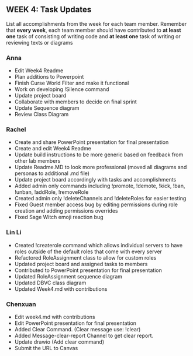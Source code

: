 ## WEEK 4: Task Updates

List all accomplishments from the week for each team member. Remember that **every week**, each team member should have contributed to **at least one** task of consisting of writing code and **at least one** task of writing or reviewing texts or diagrams

### Anna
- Edit Week4 Readme
- Plan additions to Powerpoint
- Finish Curse World Filter and make it functional
- Work on developing !Silence command
- Update project board
- Collaborate with members to decide on final sprint
- Update Sequence diagram
- Review Class Diagram
### Rachel
- Create and share PowerPoint presentation for final presentation 
- Create and edit Week4 Readme
- Update build instructions to be more generic based on feedback from other lab members
- Update Readme.MD to look more professional (moved all diagrams and personas to additional .md file)
- Update project board accordingly with tasks and accomplishments
- Added admin only commands including !promote, !demote, !kick, !ban, !unban, !addRole, !removeRole
- Created admin only !deleteChannels and !deleteRoles for easier testing
- Fixed Guest member access bug by editing permissions during role creation and adding permissions overrides
- Fixed Sage Witch emoji reaction bug
### Lin Li
- Created !createrole command which allows individual servers to have roles outside of the default roles that come with every server
- Refactored RoleAssignment class to allow for custom roles
- Updated project board and assigned tasks to members
- Contributed to PowerPoint presentation for final presentation
- Updated RoleAssignment sequence diagram
- Updated DBVC class diagram
- Updated Week4.md with contributions
### Chenxuan
- Edit week4.md with contributions
- Edit PowerPoint presentation for final presentation
- Added Clear Command. (Clear message use: !clear)
- Added Message-clear-report Channel to get clear report.
- Update drawio (Add clear command)
- Submit the URL to Canvas
